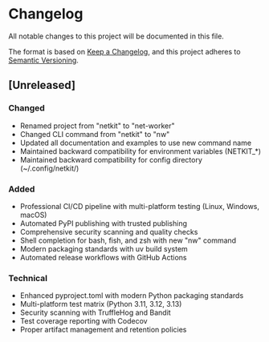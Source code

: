 # Changelog

All notable changes to this project will be documented in this file.

The format is based on [Keep a Changelog](https://keepachangelog.com/en/1.0.0/),
and this project adheres to [Semantic Versioning](https://semver.org/spec/v2.0.0.html).

## [Unreleased]

### Changed
- Renamed project from "netkit" to "net-worker"
- Changed CLI command from "netkit" to "nw"
- Updated all documentation and examples to use new command name
- Maintained backward compatibility for environment variables (NETKIT_*)
- Maintained backward compatibility for config directory (~/.config/netkit/)

### Added
- Professional CI/CD pipeline with multi-platform testing (Linux, Windows, macOS)
- Automated PyPI publishing with trusted publishing
- Comprehensive security scanning and quality checks
- Shell completion for bash, fish, and zsh with new "nw" command
- Modern packaging standards with uv build system
- Automated release workflows with GitHub Actions

### Technical
- Enhanced pyproject.toml with modern Python packaging standards
- Multi-platform test matrix (Python 3.11, 3.12, 3.13)
- Security scanning with TruffleHog and Bandit
- Test coverage reporting with Codecov
- Proper artifact management and retention policies
